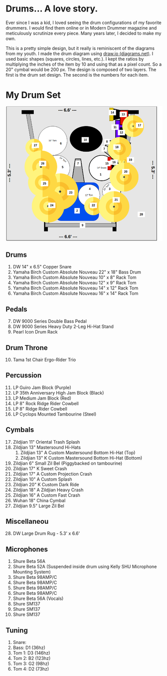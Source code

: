 # Drums... A love story.

Ever since I was a kid, I loved seeing the drum configurations of my favorite drummers. I would find them online or in Modern Drummer magazine and meticulously scrutinize every piece. Many years later, I decided to make my own.

This is a pretty simple design, but it really is reminiscent of the diagrams from my youth. I made the drum diagram using [draw.io (diagrams.net)](https://www.drawio.com/). I used basic shapes (squares, circles, lines, etc.). I kept the ratios by multiplying the inches of the item by 10 and using that as a pixel count. So a 20" cymbal would be 200 px. The design is composed of two layers. The first is the drum set design. The second is the numbers for each item.

# My Drum Set

![Drum Set With Item Map](Assets/DrumSetWithItemMap.png)

## Drums

1. DW 14" x 6.5" Copper Snare
2. Yamaha Birch Custom Absolute Nouveau 22" x 18" Bass Drum
3. Yamaha Birch Custom Absolute Nouveau 10" x 8" Rack Tom
4. Yamaha Birch Custom Absolute Nouveau 12" x 9" Rack Tom
5. Yamaha Birch Custom Absolute Nouveau 14" x 12" Rack Tom
6. Yamaha Birch Custom Absolute Nouveau 16" x 14" Rack Tom

## Pedals

7. DW 9000 Series Double Bass Pedal
8. DW 9000 Series Heavy Duty 2-Leg Hi-Hat Stand
9. Pearl Icon Drum Rack

## Drum Throne

10. Tama 1st Chair Ergo-Rider Trio

## Percussion

11. LP Guiro Jam Block (Purple)
12. LP 35th Anniversary High Jam Block (Black)
13. LP Medium Jam Block (Red)
14. LP 8" Rock Ridge Rider Cowbell
15. LP 8" Ridge Rider Cowbell
16. LP Cyclops Mounted Tambourine (Steel)

## Cymbals

17. Zildjian 11" Oriental Trash Splash
18. Zildjian 13" Mastersound Hi-Hats
    1. Zildjian 13" A Custom Mastersound Bottom Hi-Hat (Top)
    2. Zildjian 13" K Custom Mastersound Bottom  Hi-Hat (Bottom)
19. Zildjian 6" Small Zil Bel (Piggybacked on tambourine)
20. Zildjian 17" K Sweet Crash
21. Zildjian 17" A Custom Projection Crash
22. Zildjian 10" A Custom Splash
23. Zildjian 20" K Custom Dark Ride
24. Zildjian 18" A Zildjian Heavy Crash
25. Zildjian 16" A Custom Fast Crash
26. Wuhan 18" China Cymbal
27. Zildjian 9.5" Large Zil Bel

## Miscellaneou
28. DW Large Drum Rug - 5.3' x 6.6'

## Microphones

1. Shure Beta 56A
2. Shure Beta 52A (Suspended inside drum using Kelly SHU Microphone Mounting System)
3. Shure Beta 98AMP/C
4. Shure Beta 98AMP/C
5. Shure Beta 98AMP/C
6. Shure Beta 98AMP/C
10. Shure Beta 56A (Vocals)
18. Shure SM137
21. Shure SM137
24. Shure SM137

## Tuning

1. Snare: 
2. Bass: D1 (36hz)
3. Tom 1: D3 (146hz) 
4. Tom 2: B2 (123hz) 
5. Tom 3: G2 (98hz) 
6. Tom 4: D2 (73hz) 